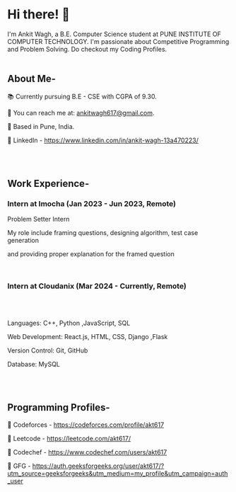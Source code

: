 
# **Hi there! 👋**

I'm Ankit Wagh, a B.E. Computer Science student at PUNE INSTITUTE OF COMPUTER TECHNOLOGY. I'm passionate about Competitive Programming and Problem Solving.
Do checkout my Coding Profiles.
<br/>
<br/>

## About Me-

📚 Currently pursuing B.E - CSE with CGPA of 9.30.

📧 You can reach me at: ankitwagh617@gmail.com.

📍 Based in Pune, India.

💼 LinkedIn - https://www.linkedin.com/in/ankit-wagh-13a470223/

<br/>
<br/>


## Work Experience-


### Intern at Imocha (Jan 2023 - Jun 2023, Remote)

Problem Setter Intern

My role include framing questions, designing algorithm, test case generation 

and providing proper explanation for the framed question

<br/>


### Intern at Cloudanix (Mar 2024 - Currently, Remote)


<br/>
<br/>

Languages: C++, Python ,JavaScript, SQL

Web Development: React.js, HTML, CSS, Django ,Flask

Version Control: Git, GitHub

Database: MySQL

<br/>
<br/>


## Programming Profiles-

📍 Codeforces - https://codeforces.com/profile/akt617

📍 Leetcode - https://leetcode.com/akt617/

📍 Codechef - https://www.codechef.com/users/akt617

📍 GFG - https://auth.geeksforgeeks.org/user/akt617/?utm_source=geeksforgeeks&utm_medium=my_profile&utm_campaign=auth_user

